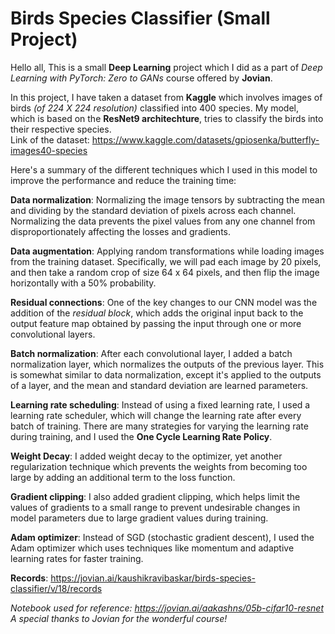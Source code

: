 # Birds Species Classifier (Small Project)

Hello all,
This is a small **Deep Learning** project which I did as a part of *Deep Learning with PyTorch: Zero to GANs* course offered by **Jovian**.

In this project, I have taken a dataset from **Kaggle** which involves images of birds *(of 224 X 224 resolution)* classified into 400 species. My model, which is based on the **ResNet9 architechture**, tries to classify the birds into their respective species.\
Link of the dataset: https://www.kaggle.com/datasets/gpiosenka/butterfly-images40-species

Here's a summary of the different techniques which I used in this model to improve the performance and reduce the training time:

**Data normalization**: Normalizing the image tensors by subtracting the mean and dividing by the standard deviation of pixels across each channel. Normalizing the data prevents the pixel values from any one channel from disproportionately affecting the losses and gradients.

**Data augmentation**: Applying random transformations while loading images from the training dataset. Specifically, we will pad each image by 20 pixels, and then take a random crop of size 64 x 64 pixels, and then flip the image horizontally with a 50% probability.

**Residual connections**: One of the key changes to our CNN model was the addition of the *residual block*, which adds the original input back to the output feature map obtained by passing the input through one or more convolutional layers.

**Batch normalization**: After each convolutional layer, I added a batch normalization layer, which normalizes the outputs of the previous layer. This is somewhat similar to data normalization, except it's applied to the outputs of a layer, and the mean and standard deviation are learned parameters.

**Learning rate scheduling**: Instead of using a fixed learning rate, I used a learning rate scheduler, which will change the learning rate after every batch of training. There are many strategies for varying the learning rate during training, and I used the **One Cycle Learning Rate Policy**.

**Weight Decay**: I added weight decay to the optimizer, yet another regularization technique which prevents the weights from becoming too large by adding an additional term to the loss function.

**Gradient clipping**: I also added gradient clipping, which helps limit the values of gradients to a small range to prevent undesirable changes in model parameters due to large gradient values during training.

**Adam optimizer**: Instead of SGD (stochastic gradient descent), I used the Adam optimizer which uses techniques like momentum and adaptive learning rates for faster training.

**Records**: https://jovian.ai/kaushikravibaskar/birds-species-classifier/v/18/records 

*Notebook used for reference: https://jovian.ai/aakashns/05b-cifar10-resnet* \
*A special thanks to Jovian for the wonderful course!*